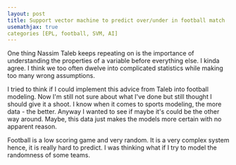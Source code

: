 ```yaml
---
layout: post
title: Support vector machine to predict over/under in football match
usemathjax: true
categories [EPL, football, SVM, AI]
---
```


One thing Nassim Taleb keeps repeating on is the importance of understanding the properties of a variable before everything else. I kinda agree. I think we too often dwelve into complicated statistics while making too many wrong assumptions.

I tried to think if I could implement this advice from Taleb into football modeling. Now I'm still not sure about what I've done but still thought I should give it a shoot. I know when it comes to sports modeling, the more data - the better. Anyway I wanted to see if maybe it's could be the other way around. Maybe, this data just makes the models more certain with no apparent reason.

Football is a low scoring game and very random. It is a very complex system hence, it is really hard to predict. I was thinking what if I try to model the randomness of some teams.